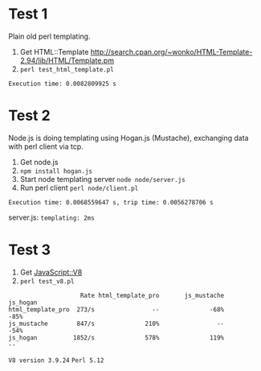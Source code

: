 Test 1
============

Plain old perl templating.

1. Get HTML::Template http://search.cpan.org/~wonko/HTML-Template-2.94/lib/HTML/Template.pm
2. ```perl test_html_template.pl```

```
Execution time: 0.0082809925 s
```

Test 2
============

Node.js is doing templating using Hogan.js (Mustache), exchanging data with perl client via tcp.

1. Get node.js
2. `npm install hogan.js`
3. Start node templating server `node node/server.js`
4. Run perl client `perl node/client.pl`

```
Execution time: 0.0068559647 s, trip time: 0.0056278706 s
```

server.js: `templating: 2ms`

Test 3
============

1. Get [JavaScript::V8](http://search.cpan.org/~dgl/JavaScript-V8-0.07/lib/JavaScript/V8.pm)
2. `perl test_v8.pl`

```
                    Rate html_template_pro       js_mustache          js_hogan
html_template_pro  273/s                --              -68%              -85%
js_mustache        847/s              210%                --              -54%
js_hogan          1852/s              578%              119%                --
```

`V8 version 3.9.24`
`Perl 5.12`
